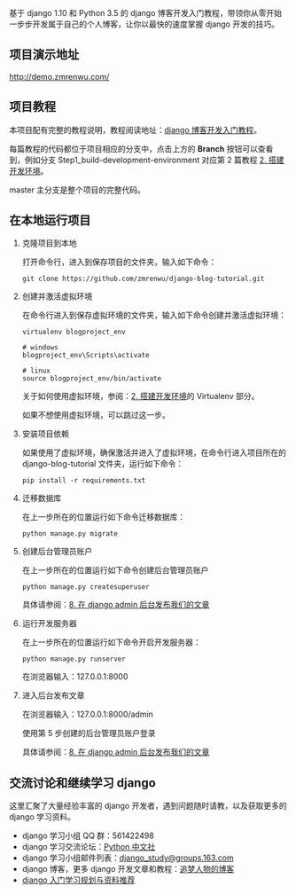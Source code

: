 基于 django 1.10 和 Python 3.5 的 django 博客开发入门教程，带领你从零开始一步步开发属于自己的个人博客，让你以最快的速度掌握 django 开发的技巧。

## 项目演示地址

http://demo.zmrenwu.com/

## 项目教程

本项目配有完整的教程说明，教程阅读地址：[django 博客开发入门教程](http://zmrenwu.com/category/django-blog-tutorial/)。

每篇教程的代码都位于项目相应的分支中，点击上方的 **Branch** 按钮可以查看到，例如分支 Step1_build-development-environment 对应第 2 篇教程 [2. 搭建开发环境](http://zmrenwu.com/post/3/)。

master 主分支是整个项目的完整代码。

## 在本地运行项目

1. 克隆项目到本地

   打开命令行，进入到保存项目的文件夹，输入如下命令：

   ```
   git clone https://github.com/zmrenwu/django-blog-tutorial.git
   ```

2. 创建并激活虚拟环境

   在命令行进入到保存虚拟环境的文件夹，输入如下命令创建并激活虚拟环境：

   ```
   virtualenv blogproject_env

   # windows
   blogproject_env\Scripts\activate

   # linux
   source blogproject_env/bin/activate
   ```

   关于如何使用虚拟环境，参阅：[2. 搭建开发环境](http://zmrenwu.com/post/3/)的 Virtualenv 部分。

   如果不想使用虚拟环境，可以跳过这一步。

3. 安装项目依赖

   如果使用了虚拟环境，确保激活并进入了虚拟环境，在命令行进入项目所在的 django-blog-tutorial 文件夹，运行如下命令：

   ```
   pip install -r requirements.txt
   ```

4. 迁移数据库

   在上一步所在的位置运行如下命令迁移数据库：

   ```
   python manage.py migrate
   ```

5. 创建后台管理员账户

   在上一步所在的位置运行如下命令创建后台管理员账户

   ```
   python manage.py createsuperuser
   ```

   具体请参阅：[8. 在 django admin 后台发布我们的文章](http://zmrenwu.com/post/9/)

6. 运行开发服务器

   在上一步所在的位置运行如下命令开启开发服务器：

   ```
   python manage.py runserver
   ```

   在浏览器输入：127.0.0.1:8000

7. 进入后台发布文章

   在浏览器输入：127.0.0.1:8000/admin

   使用第 5 步创建的后台管理员账户登录

   具体请参阅：[8. 在 django admin 后台发布我们的文章](http://zmrenwu.com/post/9/)

## 交流讨论和继续学习 django

这里汇聚了大量经验丰富的 django 开发者，遇到问题随时请教，以及获取更多的 django 学习资料。

- django 学习小组 QQ 群：561422498
- django 学习交流论坛：[Python 中文社](http://pythonzh.cn/)
- django 学习小组邮件列表：django_study@groups.163.com
- django 博客，更多 django 开发文章和教程：[追梦人物的博客](http://zmrenwu.com/)
- [django 入门学习规划与资料推荐](http://zmrenwu.com/post/15/)
